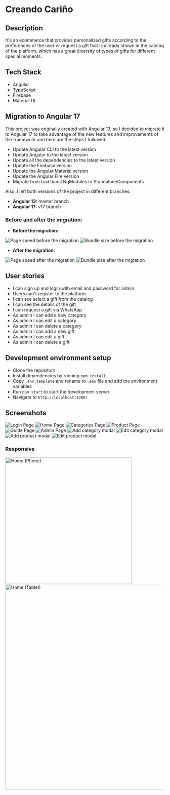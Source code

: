 # Creando Cariño

## Description

It's an ecommerce that provides personalized gifts according to the preferences of the user or request a gift that is already shown in the catalog of the platform, which has a great diversity of types of gifts for different special moments.

## Tech Stack

- Angular
- TypeScript
- Firebase
- Material UI

## Migration to Angular 17

This project was originally created with Angular 13, so I decided to migrate it to Angular 17 to take advantage of the new features and improvements of the framework and here are the steps I followed:

- Update Angular CLI to the latest version
- Update Angular to the latest version
- Update all the dependencies to the latest version
- Update the Firebase version
- Update the Angular Material version
- Update the Angular Fire version
- Migrate from traditional NgModules to StandaloneComponents

Also, I left both versions of the project in different branches:

- **Angular 13:** master branch
- **Angular 17:** v17 branch

### Before and after the migration:

- **Before the migration:**

<img src="./screenshots/page-speed-before.png" alt="Page speed before the migration">

<img src="./screenshots/bundle-size-before.png" alt="Bundle size before the migration">

- **After the migration:**

<img src="./screenshots/page-speed-after.png" alt="Page speed after the migration">

<img src="./screenshots/bundle-size-after.png" alt="Bundle size after the migration">

## User stories

- I can sign up and login with email and password for admin
- Users can't register to the platform
- I can see select a gift from the catalog
- I can see the details of the gift
- I can request a gift via WhatsApp
- As admin I can add a new category
- As admin I can edit a category
- As admin I can delete a category
- As admin I can add a new gift
- As admin I can edit a gift
- As admin I can delete a gift

## Development environment setup

- Clone the repository
- Install dependencies by running `npm install`
- Copy `.env.template` and rename to `.env` file and add the environment variables
- Run `npm start` to start the development server
- Navigate to `http://localhost:4200/`

## Screenshots

<img src="./screenshots/login.png" alt="Login Page">
<img src="./screenshots/home-desktop.png" alt="Home Page">
<img src="./screenshots/categories.png" alt="Categories Page">
<img src="./screenshots/product.png" alt="Product Page">
<img src="./screenshots/guide.png" alt="Guide Page">
<img src="./screenshots/admin.png" alt="Admin Page">
<img src="./screenshots/add-category.png" alt="Add category modal">
<img src="./screenshots/edit-category.png" alt="Edit category modal">
<img src="./screenshots/add-product.png" alt="Add product modal">
<img src="./screenshots/edit-product.png" alt="Edit product modal">

### Responsive

<img src="./screenshots/home-phone.png" alt="Home (Phone)" width="400">
<img src="./screenshots/home-tablet.png" alt="Home (Tablet)" width="650">
